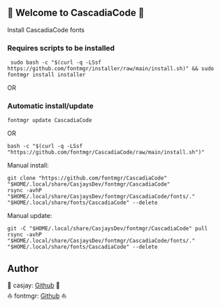 ## 👋 Welcome to CascadiaCode 🚀  

 Install CascadiaCode fonts  
  
  
### Requires scripts to be installed

```shell
 sudo bash -c "$(curl -q -LSsf https://github.com/fontmgr/installer/raw/main/install.sh)" && sudo fontmgr install installer  
```

OR

### Automatic install/update  

```shell
fontmgr update CascadiaCode
```

OR  

```shell
bash -c "$(curl -q -LSsf "https://github.com/fontmgr/CascadiaCode/raw/main/install.sh")"
```
  
Manual install:  

```shell
git clone "https://github.com/fontmgr/CascadiaCode" "$HOME/.local/share/CasjaysDev/fontmgr/CascadiaCode"
rsync -avhP "$HOME/.local/share/CasjaysDev/fontmgr/CascadiaCode/fonts/." "$HOME/.local/share/fonts/CascadiaCode" --delete
```
  
Manual update:

```shell
git -C "$HOME/.local/share/CasjaysDev/fontmgr/CascadiaCode" pull
rsync -avhP "$HOME/.local/share/CasjaysDev/fontmgr/CascadiaCode/fonts/." "$HOME/.local/share/fonts/CascadiaCode" --delete
```

## Author  

🤖 casjay: [Github](https://github.com/casjay) 🤖  
⛵ fontmgr: [Github](https://github.com/fontmgr) ⛵  
